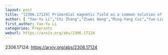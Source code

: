 ```yaml
---
layout: post
title: "[2306.17124] Primordial magnetic field as a common solution of nanohertz gravitational waves and Hubble tension"
author: [ "Yao-Yu Li","Chi Zhang","Ziwei Wang","Ming-Yang Cui","Yue-Lin Sming Tsai" ]
first_author: Yao-Yu Li
categories: Preprints
weburl: https://arxiv.org/abs/2306.17124
---
```


2306.17124: https://arxiv.org/abs/2306.17124
